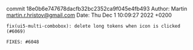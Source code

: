 commit 18e0b6e747678dacfb32bc2352ca9f045e4fb493
Author: Martin <martin.r.hristov@gmail.com>
Date:   Thu Dec 1 10:09:27 2022 +0200

    fix(ui5-multi-combobox): delete long tokens when icon is clicked (#6069)
    
    FIXES: #6048
